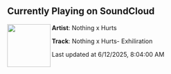 ## Currently Playing on SoundCloud

[<img align="left" width="100" src="https://i1.sndcdn.com/artworks-AMJmOglqq7PbgpSM-O1s0eg-t500x500.jpg">](https://soundcloud.com/nothingxhurts/nothing-x-hurts-exhiliration)

**Artist**: Nothing x Hurts 

**Track**: Nothing x Hurts- Exhiliration

Last updated at 6/12/2025, 8:04:00 AM
